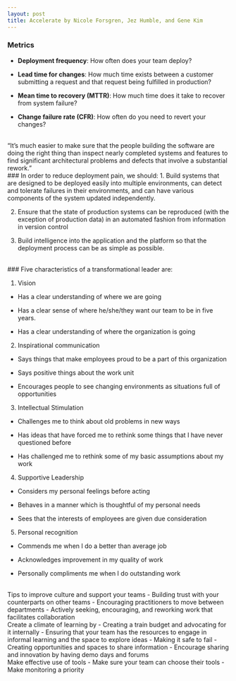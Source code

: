 ```yaml
---
layout: post
title: Accelerate by Nicole Forsgren, Jez Humble, and Gene Kim
---
```


### Metrics
- **Deployment frequency**: How often does your team deploy?

- **Lead time for changes**: How much time exists between a customer submitting a request and that request being fulfilled in production?

- **Mean time to recovery (MTTR)**: How much time does it take to recover from system failure?

- **Change failure rate (CFR)**: How often do you need to revert your changes?

<br />
“It’s much easier to make sure that the people building the software are doing the right thing than inspect nearly completed systems and features to find significant architectural problems and defects that involve a substantial rework.”

<br />
### In order to reduce deployment pain, we should:
1. Build systems that are designed to be deployed easily into multiple environments, can detect and tolerate failures in their environments, and can have various components of the system updated independently.

2. Ensure that the state of production systems can be reproduced (with the exception of production data) in an automated fashion from information in version control

3. Build intelligence into the application and the platform so that the deployment process can be as simple as possible.

<br />
### Five characteristics of a transformational leader are:

1. Vision

  - Has a clear understanding of where we are going

  - Has a clear sense of where he/she/they want our team to be in five years.

  - Has a clear understanding of where the organization is going

2. Inspirational communication

  - Says things that make employees proud to be a part of this organization

  - Says positive things about the work unit

  - Encourages people to see changing environments as situations full of opportunities

3. Intellectual Stimulation

  - Challenges me to think about old problems in new ways

  - Has ideas that have forced me to rethink some things that I have never questioned before

  - Has challenged me to rethink some of my basic assumptions about my work

4. Supportive Leadership

  - Considers my personal feelings before acting

  -  Behaves in a manner which is thoughtful of my personal needs

  - Sees that the interests of employees are given due consideration

5. Personal recognition

  - Commends me when I do a better than average job

  - Acknowledges improvement in my quality of work

  - Personally compliments me when I do outstanding work


<br />
Tips to improve culture and support your teams
- Building trust with your counterparts on other teams
- Encouraging practitioners to move between departments
- Actively seeking, encouraging, and reworking work that facilitates collaboration

<br />
Create a climate of learning by
- Creating a train budget and advocating for it internally
- Ensuring that your team has the resources to engage in informal learning and the space to explore ideas
- Making it safe to fail
- Creating opportunities and spaces to share information
- Encourage sharing and innovation by having demo days and forums

<br />
Make effective use of tools
- Make sure your team can choose their tools
- Make monitoring a priority